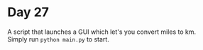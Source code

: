 # Day 27
A script that launches a GUI which let's you convert miles to km.   
Simply run `python main.py` to start.  